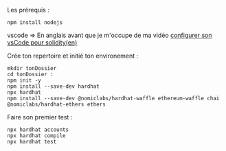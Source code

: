 
Les prérequis :

    npm install nodejs
    

vscode => En anglais avant que je m'occupe de ma vidéo 
[configurer son vsCode pour solidity(en)](https://www.youtube.com/watch?v=4bzPE9ydGlo)

Crée ton repertoire  et initié ton environement  : 

    mkdir tonDossier 
    cd tonDossier :
    npm init -y
    npm install --save-dev hardhat
    npx hardhat
    npm install --save-dev @nomiclabs/hardhat-waffle ethereum-waffle chai @nomiclabs/hardhat-ethers ethers

Faire son premier test : 

    npx hardhat accounts
    npx hardhat compile  
    npx hardhat test

